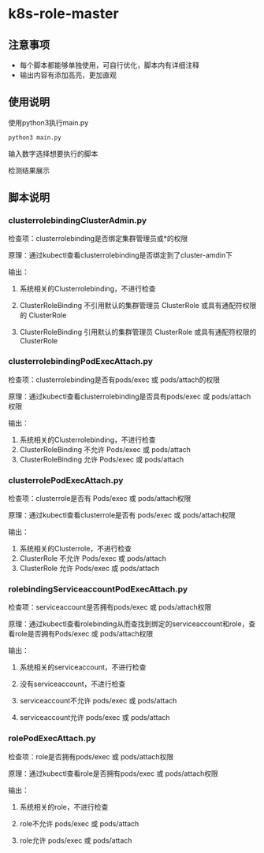 # k8s-role-master

## 注意事项

- 每个脚本都能够单独使用，可自行优化，脚本内有详细注释
- 输出内容有添加高亮，更加直观

## 使用说明

使用python3执行main.py

```bash
python3 main.py
```

输入数字选择想要执行的脚本



检测结果展示



## 脚本说明

### clusterrolebindingClusterAdmin.py

检查项：clusterrolebinding是否绑定集群管理员或*的权限

原理：通过kubectl查看clusterrolebinding是否绑定到了cluster-amdin下

输出：

1. 系统相关的Clusterrolebinding，不进行检查

2. ClusterRoleBinding 不引用默认的集群管理员 ClusterRole 或具有通配符权限的 ClusterRole

3. ClusterRoleBinding 引用默认的集群管理员 ClusterRole 或具有通配符权限的 ClusterRole

### clusterrolebindingPodExecAttach.py

检查项：clusterrolebinding是否有pods/exec 或 pods/attach的权限

原理：通过kubectl查看clusterrolebinding是否具有pods/exec 或 pods/attach权限

输出：

1. 系统相关的Clusterrolebinding，不进行检查
2. ClusterRoleBinding 不允许 Pods/exec 或 pods/attach
3. ClusterRoleBinding 允许 Pods/exec 或 pods/attach

### clusterrolePodExecAttach.py

检查项：clusterrole是否有 Pods/exec 或 pods/attach权限

原理：通过kubectl查看clusterrole是否有 pods/exec 或 pods/attach权限

输出：

1. 系统相关的Clusterrole，不进行检查
2. ClusterRole 不允许 Pods/exec 或 pods/attach
3. ClusterRole 允许 Pods/exec 或 pods/attach

### rolebindingServiceaccountPodExecAttach.py

检查项：serviceaccount是否拥有pods/exec 或 pods/attach权限

原理：通过kubectl查看rolebinding从而查找到绑定的serviceaccount和role，查看role是否拥有Pods/exec 或 pods/attach权限

输出：

1. 系统相关的serviceaccount，不进行检查

2. 没有serviceaccount，不进行检查
3. serviceaccount不允许 pods/exec 或 pods/attach
4. serviceaccount允许 pods/exec 或 pods/attach

### rolePodExecAttach.py

检查项：role是否拥有pods/exec 或 pods/attach权限

原理：通过kubectl查看role是否拥有pods/exec 或 pods/attach权限

输出：

1. 系统相关的role，不进行检查

2. role不允许 pods/exec 或 pods/attach
3. role允许 pods/exec 或 pods/attach
